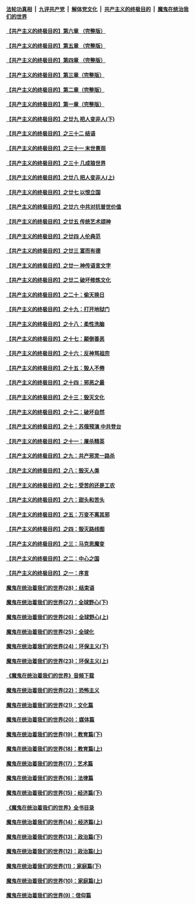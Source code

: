 ####  [法轮功真相](../../../../basic/blob/master/README.md?t=09301901) &nbsp;|&nbsp; [九评共产党](../../../../9ping.md/blob/master/README.md?t=09301901) &nbsp;|&nbsp; [解体党文化](../../../../jtdwh.md/blob/master/README.md?t=09301901)  &nbsp;|&nbsp; [共产主义的终极目的](../../../../gczydzjmd.md/blob/master/README.md?t=09301901) &nbsp;|&nbsp; [魔鬼在统治我们的世界](../../../../mgztzwmdsj.md/blob/master/README.md?t=09301901) 

#### [【共产主义的终极目的】第六章 （完整版）](../pages/nsc422/n11428913.md?t=09301901) 

#### [【共产主义的终极目的】第五章 （完整版）](../pages/nsc422/n11428912.md?t=09301901) 

#### [【共产主义的终极目的】第四章 （完整版）](../pages/nsc422/n11428907.md?t=09301901) 

#### [【共产主义的终极目的】第三章（完整版）](../pages/nsc422/n11428848.md?t=09301901) 

#### [【共产主义的终极目的】第二章（完整版）](../pages/nsc422/n11428831.md?t=09301901) 

#### [【共产主义的终极目的】第一章（完整版）](../pages/nsc422/n11417651.md?t=09301901) 

#### [【共产主义的终极目的】之廿九 把人变非人(下)](../pages/nsc422/n11344140.md?t=09301901) 

#### [【共产主义的终极目的】之三十二 结语](../pages/nsc422/n11360535.md?t=09301901) 

#### [【共产主义的终极目的】之三十一 末世景观](../pages/nsc422/n11351129.md?t=09301901) 

#### [【共产主义的终极目的】之三十 几成狼世界](../pages/nsc422/n11348280.md?t=09301901) 

#### [【共产主义的终极目的】之廿八 把人变非人(上)](../pages/nsc422/n11340492.md?t=09301901) 

#### [【共产主义的终极目的】之廿七 以恨立国](../pages/nsc422/n11336944.md?t=09301901) 

#### [【共产主义的终极目的】之廿六 中共对抗普世价值](../pages/nsc422/n11324785.md?t=09301901) 

#### [【共产主义的终极目的】之廿五 传统艺术颂神](../pages/nsc422/n11296396.md?t=09301901) 

#### [【共产主义的终极目的】之廿四 人伦典范](../pages/nsc422/n11296397.md?t=09301901) 

#### [【共产主义的终极目的】之廿三 富而有德](../pages/nsc422/n11283598.md?t=09301901) 

#### [【共产主义的终极目的】之廿一 神传语言文字](../pages/nsc422/n11263265.md?t=09301901) 

#### [【共产主义的终极目的】之廿二 破坏修炼文化](../pages/nsc422/n11245728.md?t=09301901) 

#### [【共产主义的终极目的】之二十：偷天换日](../pages/nsc422/n11238846.md?t=09301901) 

#### [【共产主义的终极目的】之十九：打开地狱门](../pages/nsc422/n11206376.md?t=09301901) 

#### [【共产主义的终极目的】之十八：柔性洗脑](../pages/nsc422/n11199994.md?t=09301901) 

#### [【共产主义的终极目的】之十七：颠倒善恶](../pages/nsc422/n11179782.md?t=09301901) 

#### [【共产主义的终极目的】之十六：反神骂祖宗](../pages/nsc422/n11166798.md?t=09301901) 

#### [【共产主义的终极目的】之十五：毁人不倦](../pages/nsc422/n11166792.md?t=09301901) 

#### [【共产主义的终极目的】之十四：邪恶之最](../pages/nsc422/n11150249.md?t=09301901) 

#### [【共产主义的终极目的】之十三：毁灭文化](../pages/nsc422/n11135227.md?t=09301901) 

#### [【共产主义的终极目的】之十二：破坏自然](../pages/nsc422/n11135214.md?t=09301901) 

#### [【共产主义的终极目的】之十：苏俄预演 中共登台](../pages/nsc422/n11118424.md?t=09301901) 

#### [【共产主义的终极目的】之十一：屠杀精英](../pages/nsc422/n11118442.md?t=09301901) 

#### [【共产主义的终极目的】之九：共产邪灵一路杀](../pages/nsc422/n11114139.md?t=09301901) 

#### [【共产主义的终极目的】之八：毁灭人类](../pages/nsc422/n11108503.md?t=09301901) 

#### [【共产主义的终极目的】之七：受苦的还是工农](../pages/nsc422/n11101809.md?t=09301901) 

#### [【共产主义的终极目的】之六：甜头和苦头](../pages/nsc422/n11096971.md?t=09301901) 

#### [【共产主义的终极目的】之五：万变不离其邪](../pages/nsc422/n11091285.md?t=09301901) 

#### [【共产主义的终极目的】之四：毁灭路线图](../pages/nsc422/n11086284.md?t=09301901) 

#### [【共产主义的终极目的】之三：马克思魔变](../pages/nsc422/n11061941.md?t=09301901) 

#### [【共产主义的终极目的】之二：中心之国](../pages/nsc422/n11047728.md?t=09301901) 

#### [【共产主义的终极目的】之一：序言](../pages/nsc422/n11086077.md?t=09301901) 

#### [魔鬼在统治着我们的世界(28)：结束语](../pages/nsc422/n10936246.md?t=09301901) 

#### [魔鬼在统治着我们的世界(27)：全球野心(下)](../pages/nsc422/n10928319.md?t=09301901) 

#### [魔鬼在统治着我们的世界(26)：全球野心(上)](../pages/nsc422/n10900318.md?t=09301901) 

#### [魔鬼在统治着我们的世界(25)：全球化](../pages/nsc422/n10788205.md?t=09301901) 

#### [魔鬼在统治着我们的世界(24)：环保主义(下)](../pages/nsc422/n10695307.md?t=09301901) 

#### [魔鬼在统治着我们的世界(23)：环保主义(上)](../pages/nsc422/n10688613.md?t=09301901) 

#### [《魔鬼在统治着我们的世界》音频下载](../pages/nsc422/n10635553.md?t=09301901) 

#### [魔鬼在统治着我们的世界(22)：恐怖主义](../pages/nsc422/n10614727.md?t=09301901) 

#### [魔鬼在统治着我们的世界(21)：文化篇](../pages/nsc422/n10597706.md?t=09301901) 

#### [魔鬼在统治着我们的世界(20)：媒体篇](../pages/nsc422/n10586579.md?t=09301901) 

#### [魔鬼在统治着我们的世界(19)：教育篇(下)](../pages/nsc422/n10564808.md?t=09301901) 

#### [魔鬼在统治着我们的世界(18)：教育篇(上)](../pages/nsc422/n10526970.md?t=09301901) 

#### [魔鬼在统治着我们的世界(17)：艺术篇](../pages/nsc422/n10499093.md?t=09301901) 

#### [魔鬼在统治着我们的世界(16)：法律篇](../pages/nsc422/n10485969.md?t=09301901) 

#### [魔鬼在统治着我们的世界(15)：经济篇(下)](../pages/nsc422/n10469975.md?t=09301901) 

#### [《魔鬼在统治着我们的世界》全书目录](../pages/nsc422/n10464261.md?t=09301901) 

#### [魔鬼在统治着我们的世界(14)：经济篇(上)](../pages/nsc422/n10457370.md?t=09301901) 

#### [魔鬼在统治着我们的世界(13)：政治篇(下)](../pages/nsc422/n10448270.md?t=09301901) 

#### [魔鬼在统治着我们的世界(12)：政治篇(上)](../pages/nsc422/n10444576.md?t=09301901) 

#### [魔鬼在统治着我们的世界(11)：家庭篇(下)](../pages/nsc422/n10440961.md?t=09301901) 

#### [魔鬼在统治着我们的世界(10)：家庭篇(上)](../pages/nsc422/n10435448.md?t=09301901) 

#### [魔鬼在统治着我们的世界(9)：信仰篇](../pages/nsc422/n10432159.md?t=09301901) 

